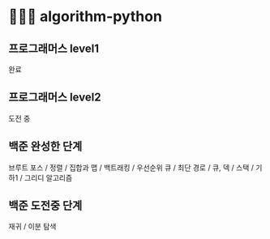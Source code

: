 # 👩🏻‍💻 algorithm-python
## 프로그래머스 level1
완료

## 프로그래머스 level2
도전 중

## 백준 완성한 단계
브루트 포스 / 정렬 / 집합과 맵 / 백트래킹 / 우선순위 큐 / 최단 경로 / 큐, 덱 / 스택 / 기하1 / 그리디 알고리즘

## 백준 도전중 단계
재귀 / 이분 탐색